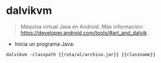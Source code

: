 # dalvikvm

> Máquina virtual Java en Android.
> Más información: <https://developer.android.com/tools/#art_and_dalvik>.

- Inicia un programa Java:

`dalvikvm -classpath {{ruta/al/archivo.jar}} {{classname}}`
